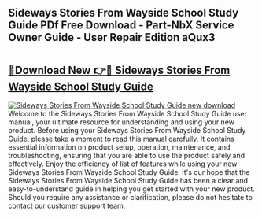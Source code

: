 ## Sideways Stories From Wayside School Study Guide PDf Free Download - Part-NbX Service Owner Guide - User Repair Edition aQux3

# <h2><a href="http://bc54239.oget.top/?id=Sideways+Stories+From+Wayside+School+Study+Guide">🔗Download New 👉🔴 Sideways Stories From Wayside School Study Guide</a></h2>

[![Sideways Stories From Wayside School Study Guide new download](https://i.imgur.com/5g1atiW.png)](http://bc54239.oget.top/?id=Sideways+Stories+From+Wayside+School+Study+Guide)
Welcome to the Sideways Stories From Wayside School Study Guide user manual, your ultimate resource for understanding and using your new product. Before using your Sideways Stories From Wayside School Study Guide, please take a moment to read this manual carefully. It contains essential information on product setup, operation, maintenance, and troubleshooting, ensuring that you are able to use the product safely and effectively. Enjoy the efficiency of list of features while using your new Sideways Stories From Wayside School Study Guide. It's our hope that the Sideways Stories From Wayside School Study Guide has been a clear and easy-to-understand guide in helping you get started with your new product. Should you require any assistance or clarification, please do not hesitate to contact our customer support team.

